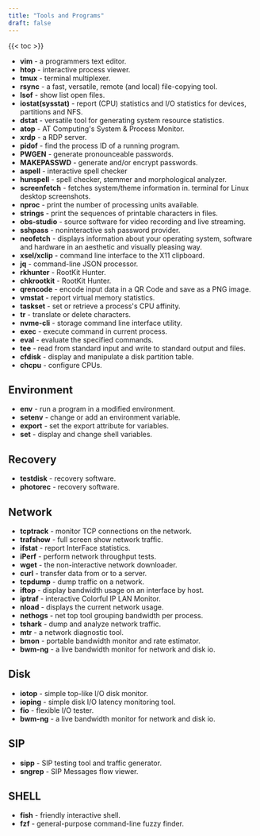 ```yaml
---
title: "Tools and Programs"
draft: false
---
```


{{< toc >}}

* **vim** - a programmers text editor.
* **htop** - interactive process viewer.
* **tmux** - terminal multiplexer.
* **rsync** - a fast, versatile, remote (and local) file-copying tool.
* **lsof** - show list open files.
* **iostat(sysstat)** - report (CPU) statistics and I/O statistics for devices, partitions and NFS.
* **dstat** - versatile tool for generating system resource statistics.
* **atop** - AT Computing's System & Process Monitor.
* **xrdp** -  a RDP server.
* **pidof** - find the process ID of a running program.
* **PWGEN** - generate pronounceable passwords.
* **MAKEPASSWD** - generate and/or encrypt passwords.
* **aspell** - interactive spell checker
* **hunspell** - spell checker, stemmer and morphological analyzer.
* **screenfetch** - fetches system/theme information in. terminal for Linux desktop screenshots.
* **nproc** - print the number of processing units available.
* **strings** - print the sequences of printable characters in files.
* **obs-studio** - source software for video recording and live streaming.
* **sshpass** - noninteractive ssh password provider.
* **neofetch** - displays information about your operating system, software and hardware in an aesthetic and visually pleasing way.
* **xsel/xclip** - command line interface to the X11 clipboard.
* **jq** - command-line JSON processor.
* **rkhunter** - RootKit Hunter.
* **chkrootkit** - RootKit Hunter.
* **qrencode** - encode input data in a QR Code and save as a PNG image.
* **vmstat** - report virtual memory statistics.
* **taskset** - set or retrieve a process's CPU affinity.
* **tr** - translate or delete characters.
* **nvme-cli** -  storage command line interface utility.
* **exec** - execute command in current process.
* **eval** - evaluate the specified commands.
* **tee** - read from standard input and write to standard output and files.
* **cfdisk** - display and manipulate a disk partition table.
* **chcpu** - configure CPUs.

## Environment

* **env** - run a program in a modified environment.
* **setenv** - change or add an environment variable.
* **export** - set the export attribute for variables.
* **set** - display and change shell variables.

## Recovery

* **testdisk** - recovery software.
* **photorec** - recovery software.

## Network

* **tcptrack** - monitor TCP connections on the network.
* **trafshow** - full screen show network traffic.
* **ifstat** - report InterFace statistics.
* **iPerf** - perform network throughput tests.
* **wget** - the non-interactive network downloader.
* **curl** - transfer data from or to a server.
* **tcpdump** - dump traffic on a network.
* **iftop** - display bandwidth usage on an interface by host.
* **iptraf** - interactive Colorful IP LAN Monitor.
* **nload** - displays the current network usage.
* **nethogs** - net top tool grouping bandwidth per process.
* **tshark** - dump and analyze network traffic.
* **mtr** - a network diagnostic tool.
* **bmon** - portable bandwidth monitor and rate estimator.
* **bwm-ng** - a live bandwidth monitor for network and disk io.

## Disk

* **iotop** - simple top-like I/O disk monitor.
* **ioping** - simple disk I/O latency monitoring tool.
* **fio** - flexible I/O tester.
* **bwm-ng** - a live bandwidth monitor for network and disk io.

## SIP

* **sipp** - SIP testing tool and traffic generator.
* **sngrep** - SIP Messages flow viewer.

## SHELL

* **fish** - friendly interactive shell.
* **fzf** - general-purpose command-line fuzzy finder.
